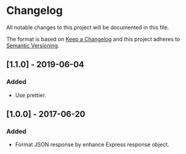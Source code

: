 # Changelog

All notable changes to this project will be documented in this file.

The format is based on [Keep a Changelog](http://keepachangelog.com/en/1.0.0/)
and this project adheres to [Semantic Versioning](http://semver.org/spec/v2.0.0.html).

## [1.1.0] - 2019-06-04

### Added

- Use prettier.

## [1.0.0] - 2017-06-20

### Added

- Format JSON response by enhance Express response object.
